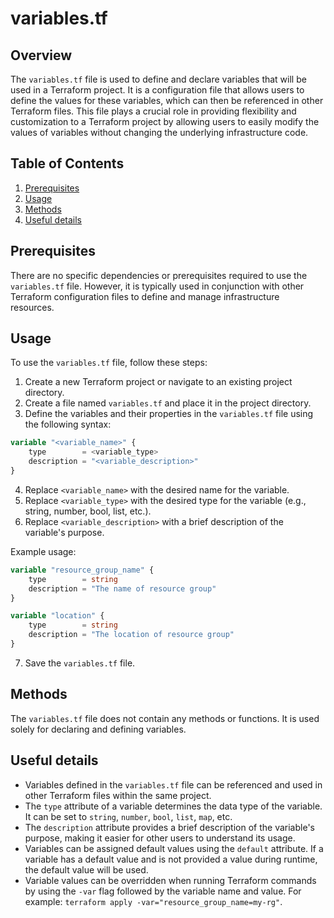 # variables.tf
## Overview
The `variables.tf` file is used to define and declare variables that will be used in a Terraform project. It is a configuration file that allows users to define the values for these variables, which can then be referenced in other Terraform files. This file plays a crucial role in providing flexibility and customization to a Terraform project by allowing users to easily modify the values of variables without changing the underlying infrastructure code.

## Table of Contents
1. [Prerequisites](#prerequisites)
2. [Usage](#usage)
3. [Methods](#methods)
4. [Useful details](#properties)

## Prerequisites
There are no specific dependencies or prerequisites required to use the `variables.tf` file. However, it is typically used in conjunction with other Terraform configuration files to define and manage infrastructure resources.

## Usage
To use the `variables.tf` file, follow these steps:

1. Create a new Terraform project or navigate to an existing project directory.
2. Create a file named `variables.tf` and place it in the project directory.
3. Define the variables and their properties in the `variables.tf` file using the following syntax:

```terraform
variable "<variable_name>" {
    type        = <variable_type>
    description = "<variable_description>"
}
```

4. Replace `<variable_name>` with the desired name for the variable.
5. Replace `<variable_type>` with the desired type for the variable (e.g., string, number, bool, list, etc.).
6. Replace `<variable_description>` with a brief description of the variable's purpose.

Example usage:

```terraform
variable "resource_group_name" {
    type        = string
    description = "The name of resource group"
}

variable "location" {
    type        = string
    description = "The location of resource group"
}
```

7. Save the `variables.tf` file.

## Methods
The `variables.tf` file does not contain any methods or functions. It is used solely for declaring and defining variables.

## Useful details
- Variables defined in the `variables.tf` file can be referenced and used in other Terraform files within the same project.
- The `type` attribute of a variable determines the data type of the variable. It can be set to `string`, `number`, `bool`, `list`, `map`, etc.
- The `description` attribute provides a brief description of the variable's purpose, making it easier for other users to understand its usage.
- Variables can be assigned default values using the `default` attribute. If a variable has a default value and is not provided a value during runtime, the default value will be used.
- Variable values can be overridden when running Terraform commands by using the `-var` flag followed by the variable name and value. For example: `terraform apply -var="resource_group_name=my-rg"`.